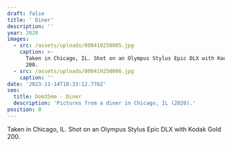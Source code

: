 ```yaml
---
draft: false
title: ' Diner'
description: ''
year: 2020
images:
  - src: /assets/uploads/000419250005.jpg
    caption: >-
      Taken in Chicago, IL. Shot on an Olympus Stylus Epic DLX with Kodak Gold
      200.
  - src: /assets/uploads/000419250006.jpg
    caption: ''
date: '2023-11-14T10:33:12.776Z'
seo:
  title: Dom35mm - Diner
  description: 'Pictures from a diner in Chicago, IL (2020).'
position: 0
---
```



Taken in Chicago, IL. Shot on an Olympus Stylus Epic DLX with Kodak Gold 200.
